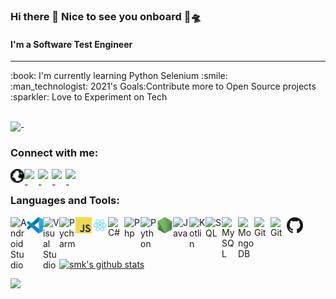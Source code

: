 ### Hi there 👋 Nice to see you onboard :rocket::flying_saucer:
#### I'm a Software Test Engineer
<hr>
:book: I'm currently learning Python Selenium :smile:<br>
:man_technologist: 2021's Goals:Contribute more to Open Source projects<br>
:sparkler: Love to Experiment on Tech<br><br>

[<img align="left" alt="-" width="152px" src="https://i.ibb.co/s9RnvHp/template.png" />][Resume]

<br>

### Connect with me:

[<img align="left" alt="-" width="22px" src="https://raw.githubusercontent.com/iconic/open-iconic/master/svg/globe.svg" />][website]
[<img align="left" alt="-" width="22px" src="http://cdn.jsdelivr.net/npm/simple-icons@3/icons/instagram.svg" />][instagram]
[<img align="left" alt="-" width="22px" src="http://cdn.jsdelivr.net/npm/simple-icons@3/icons/linkedin.svg" />][linkedin]
[<img align="left" alt="-" width="22px" src="http://cdn.jsdelivr.net/npm/simple-icons@3/icons/twitter.svg" />][twitter]
[<img align="left" alt="-" width="22px" src="http://cdn.jsdelivr.net/npm/simple-icons@3/icons/youtube.svg" />][youtube] <br />
### Languages and Tools:

[<img align="left" alt="Android Studio" width="26px" src="https://sdtimes.com/wp-content/uploads/2021/05/Untitled-10.png" />][website]
[<img align="left" alt="Visual Studio Code" width="26px" src="https://raw.githubusercontent.com/github/explore/80688e429a7d4ef2fca1e82350fe8e3517d3494d/topics/visual-studio-code/visual-studio-code.png" />][website]
[<img align="left" alt="Visual Studio" width="26px" src="https://upload.wikimedia.org/wikipedia/commons/thumb/c/cd/Visual_Studio_2017_Logo.svg/1200px-Visual_Studio_2017_Logo.svg.png" />][website]
[<img align="left" alt="Pycharm" width="26px" src="https://blog.jetbrains.com/wp-content/uploads/2015/12/pycharm-PyCharm_400x400_Twitter_logo_white.png" />][website]
[<img align="left" alt="JavaScript" width="26px" src="https://raw.githubusercontent.com/github/explore/80688e429a7d4ef2fca1e82350fe8e3517d3494d/topics/javascript/javascript.png" />][website]
[<img align="left" alt="React" width="26px" src="https://raw.githubusercontent.com/github/explore/80688e429a7d4ef2fca1e82350fe8e3517d3494d/topics/react/react.png" />][website]
[<img align="left" alt="C#" width="26px" src="https://seeklogo.com/images/C/c-sharp-c-logo-02F17714BA-seeklogo.com.png" />][website]
[<img align="left" alt="Php" width="26px" src="https://brandslogos.com/wp-content/uploads/images/large/php-logo-1.png" />][website]
[<img align="left" alt="Python" width="26px" src="https://github.com/SeleniumHQ/docker-selenium/blob/trunk/logo.png" />][website]
[<img align="left" alt="Node.js" width="26px" src="https://raw.githubusercontent.com/github/explore/80688e429a7d4ef2fca1e82350fe8e3517d3494d/topics/nodejs/nodejs.png" />][website]
[<img align="left" alt="Java" width="26px" src="https://brandslogos.com/wp-content/uploads/images/large/java-logo-1.png" />][website]
[<img align="left" alt="Kotlin" width="26px" src="https://upload.wikimedia.org/wikipedia/commons/thumb/0/06/Kotlin_Icon.svg/2048px-Kotlin_Icon.svg.png" />][website]
[<img align="left" alt="SQL" width="26px" src="https://img.icons8.com/color/480/microsoft-sql-server.png" />][website]
[<img align="left" alt="MySQL" width="26px" src="https://pngimg.com/uploads/mysql/mysql_PNG23.png" />][website]
[<img align="left" alt="MongoDB" width="26px" src="https://cdn.icon-icons.com/icons2/2415/PNG/512/mongodb_original_wordmark_logo_icon_146425.png" />][website]
[<img align="left" alt="Git" width="26px" src="https://git-scm.com/images/logos/downloads/Git-Icon-1788C.png" />][website]
[<img align="left" alt="Git" width="26px" src="https://upload.wikimedia.org/wikipedia/commons/thumb/c/c3/Python-logo-notext.svg/2048px-Python-logo-notext.svg.png" />][website]
[<img align="left" alt="GitHub" width="26px" src="https://raw.githubusercontent.com/github/explore/78df643247d429f6cc873026c0622819ad797942/topics/github/github.png" />][website]


<br /><br />

[![smk's github stats](https://github-readme-stats.vercel.app/api?username=sauravk0997)](https://github.com/anuraghazra/github-readme-stats)



[instagram]: https://www.instagram.com/
[linkedin]: https://www.linkedin.com/in/
[twitter]: https://twitter.com/
[youtube]: https://youtube.com/
[website]: https://www.linkedin.com/in/saurav-kumar-ab595b99/
[Resume]: https://drive.google.com/file/d/1gl8G8RxvwuKOrMJ-DCVLbAQKiVn3zDQs/view?usp=sharing

![](https://komarev.com/ghpvc/?username=sauravk0997&style=flat-square)
